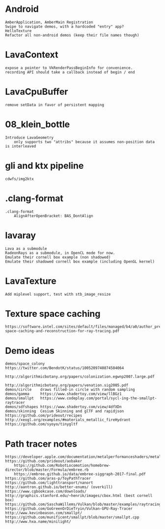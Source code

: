 
# Android

    AmberApplication, AmberMain Registration
    Swipe to navigate demos, with a hardcoded "entry" app?
    HelloTexture
    Refactor all non-android demos (keep their file names though)

# LavaContext

    expose a pointer to VkRenderPassBeginInfo for convenience.
    recording API should take a callback instead of begin / end

# LavaCpuBuffer

    remove setData in favor of persistent mapping

# 08_klein_bottle

    Introduce LavaGeometry
        only supports two "attribs" because it assumes non-position data is interleaved

# gli and ktx pipeline

    cdwfs/img2ktx

# .clang-format

    .clang-format
        AlignAfterOpenBracket: BAS_DontAlign

# lavaray

    Lava as a submodule
    RadeonRays as a submodule, in OpenCL mode for now.
    Emulate their cornell box example (non shadowed)
    Emulate their shadowed cornell box example (including OpenGL kernel)

# LavaTexture

    Add miplevel support, test with stb_image_resize

# Texture space caching

    https://software.intel.com/sites/default/files/managed/b4/a0/author_preprint_texture-space-caching-and-reconstruction-for-ray-tracing.pdf

# Demo ideas

    demos/space_colony https://twitter.com/BendotK/status/1005209740874584064
                       http://algorithmicbotany.org/papers/colonization.egwnp2007.large.pdf
                       http://algorithmicbotany.org/papers/venation.sig2005.pdf
    demos/circle    draws filled-in circle with random sampling
    demos/gamma     https://www.shadertoy.com/view/llBGz1
    demos/smallpt   https://www.codeplay.com/portal/sycl-ing-the-smallpt-raytracer
    demos/sdfshapes https://www.shadertoy.com/view/4dfXDn
    demos/skinning  Cesium Skinning and glTF and rapidjson
    https://github.com/prideout/recipes
    http://xeogl.org/examples/#materials_metallic_fireHydrant
    https://github.com/syoyo/tinygltf

# Path tracer notes

    https://developer.apple.com/documentation/metalperformanceshaders/metal_for_accelerating_ray_tracing
    https://github.com/prideout/aobaker
        https://github.com/RobotLocomotion/homebrew-director/blob/master/Formula/embree.rb
        https://embree.github.io/data/embree-siggraph-2017-final.pdf
    https://github.com/aras-p/ToyPathTracer
    https://github.com/lighttransport/nanort
    http://aantron.github.io/better-enums/ (overkill)
    https://www.cgbookcase.com/downloads/
    http://graphics.stanford.edu/~henrik/images/cbox.html (best cornell box)
    https://github.com/SaschaWillems/Vulkan/blob/master/examples/raytracing/raytracing.cpp
    https://github.com/GoGreenOrDieTryin/Vulkan-GPU-Ray-Tracer
    http://www.kevinbeason.com/smallpt/
    https://github.com/munificent/smallpt/blob/master/smallpt.cpp
    http://www.hxa.name/minilight/
